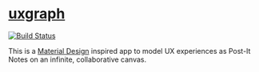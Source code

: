 # [uxgraph](https://uxgraph.io)
[![Build Status](https://travis-ci.org/tessa3/uxgraph.svg?branch=master)](https://travis-ci.org/tessa3/uxgraph)

This is a [Material Design](https://material.google.com/) inspired app to model UX
experiences as Post-It Notes on an infinite, collaborative canvas.
